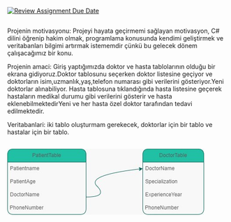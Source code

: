 [![Review Assignment Due Date](https://classroom.github.com/assets/deadline-readme-button-24ddc0f5d75046c5622901739e7c5dd533143b0c8e959d652212380cedb1ea36.svg)](https://classroom.github.com/a/uelKf0-p)
##
Projenin motivasyonu:
Projeyi hayata geçirmemi sağlayan motivasyon, C# dilini öğrenip hakim olmak, programlama konusunda kendimi geliştirmek ve veritabanları bilgimi artırmak istememdir çünkü bu gelecek dönem çalışacağımız bir konu.

Projenin amaci:
Giriş yaptığımızda doktor ve hasta tablolarının olduğu bir ekrana gidiyoruz.Doktor tablosunu seçerken doktor listesine geçiyor ve doktorların isim,uzmanlık,yaş,telefon numarası gibi verilerini gösteriyor.Yeni doktorlar alınabiliyor. Hasta tablosuna tıklandığında hasta listesine geçerek hastaların medikal durumu gibi verilerini gösterir ve hasta eklenebilmektedirYeni ve her hasta özel doktor tarafından tedavi edilmektedir.

Veritabanlari:
iki tablo oluşturmam gerekecek, doktorlar için bir tablo ve hastalar için bir tablo.
##
![Sql-diagram](./imege/1.jpeg)
